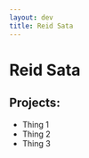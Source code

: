 ```yaml
---
layout: dev
title: Reid Sata
---
```


<div id="particles-js"></div>

<div class="container">
  <div class="vert-container">
    <div class="vert">
      <div class="title-dev">
        <h1>Reid Sata</h1>
        <h2>Projects:</h2>
        <ul class="list-dev">
          <li>
            Thing 1
          </li>
          <li>
            Thing 2
          </li>
          <li>
            Thing 3
          </li>
        </ul>
      </div>          
    </div>
  </div>
</div>
